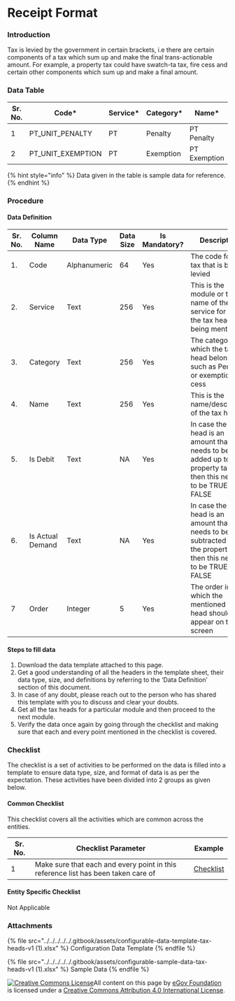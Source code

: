 # Receipt Format

### Introduction

Tax is levied by the government in certain brackets, i.e there are certain components of a tax which sum up and make the final trans-actionable amount. For example, a property tax could have swatch-ta tax, fire cess and certain other components which sum up and make a final amount.

### Data Table

| Sr. No. | Code\*              | Service\* | Category\* | Name\*       | Is Debit\* | Is Actual Demand\* | Order\* |
| ------- | ------------------- | --------- | ---------- | ------------ | ---------- | ------------------ | ------- |
| 1       | PT\_UNIT\_PENALTY   | PT        | Penalty    | PT Penalty   | FALSE      | FALSE              | 1       |
| 2       | PT\_UNIT\_EXEMPTION | PT        | Exemption  | PT Exemption | TRUE       | TRUE               | 2       |

{% hint style="info" %}
Data given in the table is sample data for reference.
{% endhint %}

### Procedure

#### Data Definition

| Sr. No. | Column Name      | Data Type    | Data Size | Is Mandatory? | Description                                                                                                                |
| ------- | ---------------- | ------------ | --------- | ------------- | -------------------------------------------------------------------------------------------------------------------------- |
| 1.      | Code             | Alphanumeric | 64        | Yes           | The code for the tax that is being levied                                                                                  |
| 2.      | Service          | Text         | 256       | Yes           | This is the module or the name of the service for which the tax head is being mentioned                                    |
| 3.      | Category         | Text         | 256       | Yes           | The category to which the tax head belongs such as Penalty or exemption or cess                                            |
| 4.      | Name             | Text         | 256       | Yes           | This is the name/description of the tax head                                                                               |
| 5.      | Is Debit         | Text         | NA        | Yes           | In case the tax head is an amount that needs to be added up to the property tax, then this needs to be TRUE else FALSE     |
| 6.      | Is Actual Demand | Text         | NA        | Yes           | In case the tax head is an amount that needs to be subtracted from the property tax, then this needs to be TRUE else FALSE |
| 7       | Order            | Integer      | 5         | Yes           | The order in which the mentioned tax head should appear on the screen                                                      |

#### Steps to fill data

1. Download the data template attached to this page.
2. Get a good understanding of all the headers in the template sheet, their data type, size, and definitions by referring to the ‘Data Definition’ section of this document.
3. In case of any doubt, please reach out to the person who has shared this template with you to discuss and clear your doubts.
4. Get all the tax heads for a particular module and then proceed to the next module.
5. Verify the data once again by going through the checklist and making sure that each and every point mentioned in the checklist is covered.

### Checklist

The checklist is a set of activities to be performed on the data is filled into a template to ensure data type, size, and format of data is as per the expectation. These activities have been divided into 2 groups as given below.

#### Common Checklist

This checklist covers all the activities which are common across the entities.

| Sr. No. | Checklist Parameter                                                               | Example                                    |
| ------- | --------------------------------------------------------------------------------- | ------------------------------------------ |
| 1       | Make sure that each and every point in this reference list has been taken care of | [Checklist](../common-config/checklist.md) |

#### Entity Specific Checklist

Not Applicable

### Attachments

{% file src="../../../../../.gitbook/assets/configurable-data-template-tax-heads-v1 (1).xlsx" %}
Configuration Data Template&#x20;
{% endfile %}

{% file src="../../../../../.gitbook/assets/configurable-sample-data-tax-heads-v1 (1).xlsx" %}
Sample Data
{% endfile %}

[![Creative Commons License](https://i.creativecommons.org/l/by/4.0/80x15.png)​](http://creativecommons.org/licenses/by/4.0/)All content on this page by [eGov Foundation](https://egov.org.in/) is licensed under a [Creative Commons Attribution 4.0 International License](http://creativecommons.org/licenses/by/4.0/).
